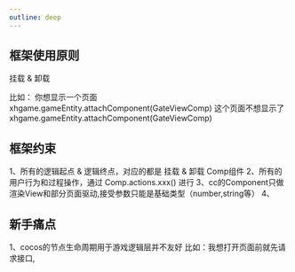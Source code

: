 ```yaml
---
outline: deep
---
```


## 框架使用原则

挂载 & 卸载

比如：
你想显示一个页面
xhgame.gameEntity.attachComponent(GateViewComp)
这个页面不想显示了
xhgame.gameEntity.attachComponent(GateViewComp)

## 框架约束

1、所有的逻辑起点 & 逻辑终点，对应的都是 挂载 & 卸载 Comp组件
2、所有的用户行为和过程操作，通过 Comp.actions.xxx() 进行
3、cc的Component只做渲染View和部分页面驱动,接受参数只能是基础类型（number,string等）
4、


## 新手痛点

1、cocos的节点生命周期用于游戏逻辑层并不友好
比如：我想打开页面前就先请求接口,
